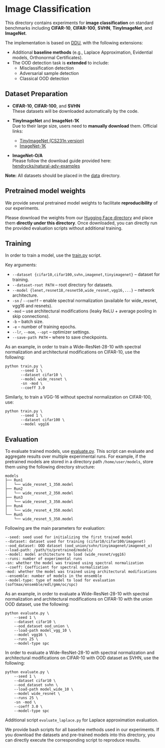 # Image Classification

This directory contains experiments for **image classification** on standard benchmarks including **CIFAR-10**, **CIFAR-100**, **SVHN**, **TinyImageNet**, and **ImageNet**.  

The implementation is based on [DDU](https://github.com/omegafragger/DDU), with the following extensions:
- Additional **baseline methods** (e.g., Laplace Approximation, Evidential models, Orthonormal Certificates).  
- The OOD detection task is **extended** to include:
  - Misclassification detection  
  - Adversarial sample detection  
  - Classical OOD detection


##  Dataset Preparation
- **CIFAR-10**, **CIFAR-100**, and **SVHN**  
  These datasets will be downloaded automatically by the code.  

- **TinyImageNet** and **ImageNet-1K**  
  Due to their large size, users need to **manually download** them. Official links:  
  - [TinyImageNet (CS231n version)](http://cs231n.stanford.edu/tiny-imagenet-200.zip)  
  - [ImageNet-1K](https://www.image-net.org/)  

- **ImageNet-O/A**  
  Please follow the download guide provided here:  
  [hendrycks/natural-adv-examples](https://github.com/hendrycks/natural-adv-examples?tab=readme-ov-file)  

**Note:** All datasets should be placed in the [data](data) directory.

## Pretrained model weights
We provide several pretrained model weights to facilitate **reproducibility** of our experiments.

Please download the weights from our [Hugging Face directory](https://huggingface.co/zzz0527/SPC-UQ/tree/main/SPC-UQ/Image_Classification) and place them **directly under this directory**. Once downloaded, you can directly run the provided evaluation scripts without additional training.  


## Training
In order to train a model, use the [train.py](train.py) script. 

Key arguments:
- `--dataset {cifar10,cifar100,svhn,imagenet,tinyimagenet}` – dataset for training.
- `--dataset-root PATH` – root directory for datasets.
- `--model {lenet,resnet18,resnet50,wide_resnet,vgg16,...}` – network architecture.
- `-sn` / `--coeff` – enable spectral normalization (available for wide_resnet, vgg16 and resnets).
- `-mod` – use architectural modifications (leaky ReLU + average pooling in skip connections).
- `-b` – batch size.
- `-e` – number of training epochs.
- `--lr`, `--mom`, `--opt` – optimizer settings.
- `--save-path PATH` – where to save checkpoints.

As an example, in order to train a Wide-ResNet-28-10 with spectral normalization and architectural modifications on CIFAR-10, use the following:
```
python train.py \
       --seed 1 \
       --dataset cifar10 \
       --model wide_resnet \
       -sn -mod \
       --coeff 3.0 
```
Similarly, to train a VGG-16 without spectral normalization on CIFAR-100, use:
```
python train.py \
       --seed 1 \
       --dataset cifar100 \
       --model vgg16
```

## Evaluation

To evaluate trained models, use [evaluate.py](evaluate.py). This script can evaluate and aggregate results over multiple experimental runs. For example, if the pretrained models are stored in a directory path ```/home/user/models```, store them using the following directory structure:
```
models
├── Run1
│   └── wide_resnet_1_350.model
├── Run2
│   └── wide_resnet_2_350.model
├── Run3
│   └── wide_resnet_3_350.model
├── Run4
│   └── wide_resnet_4_350.model
└── Run5
    └── wide_resnet_5_350.model
```

Following are the main parameters for evaluation:
```
--seed: seed used for initializing the first trained model
--dataset: dataset used for training (cifar10/cifar100/imagenet)
--ood_dataset: OOD dataset (ood_union/svhn/tinyimagenet/imagenet_o)
--load-path: /path/to/pretrained/models/
--model: model architecture to load (wide_resnet/vgg16)
--runs: number of experimental runs
-sn: whether the model was trained using spectral normalization
--coeff: Coefficient for spectral normalization
-mod: whether the model was trained using architectural modifications
--ensemble: number of models in the ensemble
--model-type: type of model to load for evaluation (softmax/ensemble/edl/gmm/oc/spc)
```

As an example, in order to evaluate a Wide-ResNet-28-10 with spectral normalization and architectural modifications on CIFAR-10 with the union OOD dataset, use the following:
```
python evaluate.py \
    --seed 1 \
    --dataset cifar10 \
    --ood_dataset ood_union \
    --load-path model_vgg_10 \
    --model vgg16 \
    --runs 25 \
    --model-type spc
```

In order to evaluate a Wide-ResNet-28-10 with spectral normalization and architectural modifications on CIFAR-10 with OOD dataset as SVHN, use the following:
```
python evaluate.py \
    --seed 1 \
    --dataset cifar10 \
    --ood_dataset svhn \
    --load-path model_wide_10 \
    --model wide_resnet \
    --runs 25 \
    -sn -mod \
    --coeff 3.0 \
    --model-type spc
```

Additional script `evaluate_laplace.py` for Laplace approximation evaluation.

We provide bash scripts for all baseline methods used in our experiments. If you download the datasets and pre-trained models into this directory, you can directly execute the corresponding script to reproduce results.
